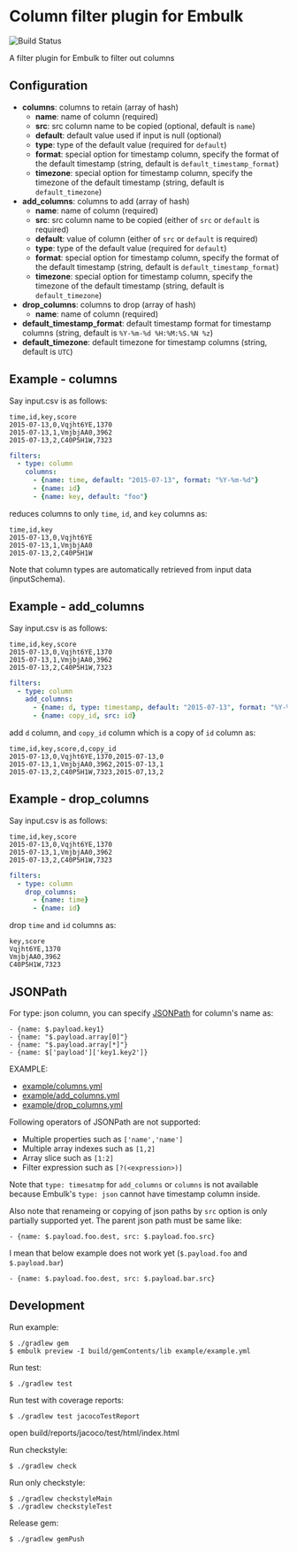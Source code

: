 # Column filter plugin for Embulk

![Build Status](https://github.com/embulk/embulk-filter-column/actions/workflows/check.yml/badge.svg?branch=master)

A filter plugin for Embulk to filter out columns

## Configuration

- **columns**: columns to retain (array of hash)
  - **name**: name of column (required)
  - **src**: src column name to be copied (optional, default is `name`)
  - **default**: default value used if input is null (optional)
  - **type**: type of the default value (required for `default`)
  - **format**: special option for timestamp column, specify the format of the default timestamp (string, default is `default_timestamp_format`)
  - **timezone**: special option for timestamp column, specify the timezone of the default timestamp (string, default is `default_timezone`)
- **add_columns**: columns to add (array of hash)
  - **name**: name of column (required)
  - **src**: src column name to be copied (either of `src` or `default` is required)
  - **default**: value of column (either of `src` or `default` is required)
  - **type**: type of the default value (required for `default`)
  - **format**: special option for timestamp column, specify the format of the default timestamp (string, default is `default_timestamp_format`)
  - **timezone**: special option for timestamp column, specify the timezone of the default timestamp (string, default is `default_timezone`)
- **drop_columns**: columns to drop (array of hash)
  - **name**: name of column (required)
- **default_timestamp_format**: default timestamp format for timestamp columns (string, default is `%Y-%m-%d %H:%M:%S.%N %z`)
- **default_timezone**: default timezone for timestamp columns (string, default is `UTC`)

## Example - columns

Say input.csv is as follows:

```
time,id,key,score
2015-07-13,0,Vqjht6YE,1370
2015-07-13,1,VmjbjAA0,3962
2015-07-13,2,C40P5H1W,7323
```

```yaml
filters:
  - type: column
    columns:
      - {name: time, default: "2015-07-13", format: "%Y-%m-%d"}
      - {name: id}
      - {name: key, default: "foo"}
```

reduces columns to only `time`, `id`, and `key` columns as:

```
time,id,key
2015-07-13,0,Vqjht6YE
2015-07-13,1,VmjbjAA0
2015-07-13,2,C40P5H1W
```

Note that column types are automatically retrieved from input data (inputSchema).

## Example - add_columns

Say input.csv is as follows:

```
time,id,key,score
2015-07-13,0,Vqjht6YE,1370
2015-07-13,1,VmjbjAA0,3962
2015-07-13,2,C40P5H1W,7323
```

```yaml
filters:
  - type: column
    add_columns:
      - {name: d, type: timestamp, default: "2015-07-13", format: "%Y-%m-%d"}
      - {name: copy_id, src: id}
```

add `d` column, and `copy_id` column which is a copy of `id` column as:

```
time,id,key,score,d,copy_id
2015-07-13,0,Vqjht6YE,1370,2015-07-13,0
2015-07-13,1,VmjbjAA0,3962,2015-07-13,1
2015-07-13,2,C40P5H1W,7323,2015-07,13,2
```

## Example - drop_columns

Say input.csv is as follows:

```
time,id,key,score
2015-07-13,0,Vqjht6YE,1370
2015-07-13,1,VmjbjAA0,3962
2015-07-13,2,C40P5H1W,7323
```

```yaml
filters:
  - type: column
    drop_columns:
      - {name: time}
      - {name: id}
```

drop `time` and `id` columns as:

```
key,score
Vqjht6YE,1370
VmjbjAA0,3962
C40P5H1W,7323
```

## JSONPath

For type: json column, you can specify [JSONPath](http://goessner.net/articles/JsonPath/) for column's name as:

```
- {name: $.payload.key1}
- {name: "$.payload.array[0]"}
- {name: "$.payload.array[*]"}
- {name: $['payload']['key1.key2']}
```

EXAMPLE:

* [example/columns.yml](example/columns.yml)
* [example/add_columns.yml](example/add_columns.yml)
* [example/drop_columns.yml](example/drop_columns.yml)

Following operators of JSONPath are not supported:

* Multiple properties such as `['name','name']`
* Multiple array indexes such as `[1,2]`
* Array slice such as `[1:2]`
* Filter expression such as `[?(<expression>)]`

Note that `type: timesatmp` for `add_columns` or `columns` is not available because Embulk's `type: json` cannot have timestamp column inside.

Also note that renameing or copying of json paths by `src` option is only partially supported yet. The parent json path must be same like:

```
- {name: $.payload.foo.dest, src: $.payload.foo.src}
```

I mean that below example does not work yet (`$.payload.foo` and `$.payload.bar`)

```
- {name: $.payload.foo.dest, src: $.payload.bar.src}
```

## Development

Run example:

```
$ ./gradlew gem
$ embulk preview -I build/gemContents/lib example/example.yml
```

Run test:

```
$ ./gradlew test
```

Run test with coverage reports:

```
$ ./gradlew test jacocoTestReport
```

open build/reports/jacoco/test/html/index.html

Run checkstyle:

```
$ ./gradlew check
```

Run only checkstyle:

```
$ ./gradlew checkstyleMain
$ ./gradlew checkstyleTest
```

Release gem:

```
$ ./gradlew gemPush
```
